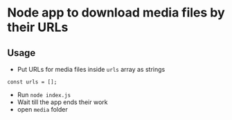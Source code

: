 # Node app to download media files by their URLs

## Usage

- Put URLs for media files inside `urls` array as strings
```
const urls = [];
```

- Run `node index.js`
- Wait till the app ends their work
- open `media` folder
